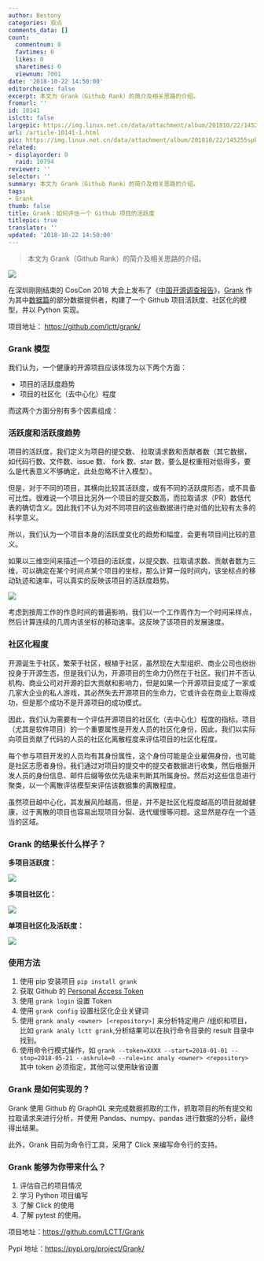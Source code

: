 ```yaml
---
author: Bestony
categories: 观点
comments_data: []
count:
  commentnum: 0
  favtimes: 0
  likes: 0
  sharetimes: 0
  viewnum: 7001
date: '2018-10-22 14:50:00'
editorchoice: false
excerpt: 本文为 Grank（Github Rank）的简介及相关思路的介绍。
fromurl: ''
id: 10141
islctt: false
largepic: https://img.linux.net.cn/data/attachment/album/201810/22/145255spb0n4hhcwycz8ic.jpg
url: /article-10141-1.html
pic: https://img.linux.net.cn/data/attachment/album/201810/22/145255spb0n4hhcwycz8ic.jpg.thumb.jpg
related:
- displayorder: 0
  raid: 10794
reviewer: ''
selector: ''
summary: 本文为 Grank（Github Rank）的简介及相关思路的介绍。
tags:
- Grank
thumb: false
title: Grank：如何评估一个 Github 项目的活跃度
titlepic: true
translator: ''
updated: '2018-10-22 14:50:00'
---
```



> 
> 本文为 Grank（Github Rank）的简介及相关思路的介绍。
> 
> 
> 


![](/data/attachment/album/201810/22/145255spb0n4hhcwycz8ic.jpg)


在深圳刚刚结束的 CosCon 2018 大会上发布了《[中国开源调查报告](/article-10135-1.html)》，[Grank](/article-10135-1.html) 作为其中[数据篇](/article-10138-1.html)的部分数据提供者，构建了一个 Github 项目活跃度、社区化的模型，并以 Python 实现。


项目地址： <https://github.com/lctt/grank/>


### Grank 模型


我们认为，一个健康的开源项目应该体现为以下两个方面：


* 项目的活跃度趋势
* 项目的社区化（去中心化）程度


而这两个方面分别有多个因素组成：


### 活跃度和活跃度趋势


项目的活跃度，我们定义为项目的提交数、 拉取请求数和贡献者数（其它数据，如代码行数、文件数、issue 数、 fork 数、star 数，要么是权重相对低得多，要么是代表意义不够确定，此处忽略不计入模型）。


但是，对于不同的项目，其横向比较其活跃度，或有不同的活跃度形态，或不具备可比性。很难说一个项目比另外一个项目的提交数高，而拉取请求（PR）数低代表的确切含义。因此我们不认为对不同项目的这些数据进行绝对值的比较有太多的科学意义。


所以，我们认为一个项目本身的活跃度变化的趋势和幅度，会更有项目间比较的意义。


如果以三维空间来描述一个项目的活跃度，以提交数、拉取请求数、贡献者数为三维，可以确定在某个时间点某个项目的坐标，那么计算一段时间内，该坐标点的移动轨迹和速率，可以真实的反映该项目的活跃度趋势。


![](/data/attachment/album/201810/22/144516gvn63viz4jyoovti.jpg)


考虑到按周工作的作息时间的普遍影响，我们以一个工作周作为一个时间采样点，然后计算连续的几周内该坐标的移动速率。这反映了该项目的发展速度。


### 社区化程度


开源诞生于社区，繁荣于社区，根植于社区，虽然现在大型组织、商业公司也纷纷投身于开源生态，但是我们认为，开源项目的生命力仍然在于社区。我们并不否认机构、商业公司对开源的巨大贡献和影响力，但是如果一个开源项目变成了一家或几家大企业的私人游戏，其必然失去开源项目的生命力，它或许会在商业上取得成功，但是那个成功不是开源项目的成功模式。


因此，我们认为需要有一个评估开源项目的社区化（去中心化）程度的指标。项目（尤其是软件项目）的一个重要属性是开发人员的社区化身份，因此，我们以实际向项目贡献了代码的人员的社区化离散程度来评估项目的社区化程度。


每个参与项目开发的人员均有其身份属性，这个身份可能是企业雇佣身份，也可能是社区志愿者身份。我们通过对项目的提交中的提交者数据进行收集，然后根据开发人员的身份信息、邮件后缀等依优先级来判断其所属身份。然后对这些信息进行聚类，以一个离散评估模型来评估该数据集的离散程度。


虽然项目越中心化，其发展风险越高，但是，并不是社区化程度越高的项目就越健康，过于离散的项目也容易出现项目分裂、迭代缓慢等问题。这显然是存在一个适当的区域。


### Grank 的结果长什么样子？


**多项目活跃度：**


![](/data/attachment/album/201810/22/145056pesjitevzdy2ydgi.jpg)


**多项目社区化：**


![](/data/attachment/album/201810/22/145056lhb2oooxz0locccm.jpg)


**单项目社区化及活跃度：**


![](/data/attachment/album/201810/22/145056aljgaulm2so6z1jc.jpg)


### 使用方法


1. 使用 pip 安装项目 `pip install grank`
2. 获取 Github 的 [Personal Access Token](https://github.com/settings/tokens)
3. 使用 `grank login` 设置 Token
4. 使用 `grank config` 设置社区化企业关键词
5. 使用 `grank analy <owner> [<repository>]` 来分析特定用户 /组织和项目，比如 `grank analy lctt grank`,分析结果可以在执行命令目录的 result 目录中找到。
6. 使用命令行模式操作，如 `grank --token=XXXX --start=2018-01-01 --stop=2018-05-21 --askrule=0 --rule=inc analy <owner> <repository>` 其中 token 必须指定，其他可以使用缺省设置


### Grank 是如何实现的？


Grank 使用 Github 的 GraphQL 来完成数据抓取的工作，抓取项目的所有提交和拉取请求来进行分析，并使用 Pandas、numpy、pandas 进行数据的分析，最终得出结果。


此外，Grank 目前为命令行工具，采用了 Click 来编写命令行的支持。


### Grank 能够为你带来什么？


1. 评估自己的项目情况
2. 学习 Python 项目编写
3. 了解 Click 的使用
4. 了解 pytest 的使用。


项目地址：<https://github.com/LCTT/Grank>


Pypi 地址：<https://pypi.org/project/Grank/>